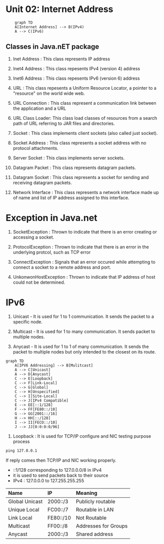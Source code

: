 # Unit 02: Internet Address

```mermaid
    graph TD
    A[Internet Address] --> B(IPv4)
    A --> C(IPv6)
```

## Classes in Java.nET package

1. Inet Address : This class represents IP address

2. Inet4 Address : This class repesents IPv4 (version 4) address

3. Inet6 Address : This class repesents IPv6 (version 6) address

4. URL : This class repesents a Uniform Resource Locator, a pointer to a "resource" on the world wide web.

5. URL Connection : This class represent a communication link between the application and a URL

6. URL Class Loader: This class load classes of resources from a search path of URL referring to JAR files and directories.

7. Socket : This class implements client sockets (also called just socket).

8. Socket Address : This class represents a socket address with no protocol attachments.

9. Server Socket : This class implements server sockets.

10. Datagram Packet : This class represents datagram packets.

11. Datagram Socket : This class represents a socket for sending and receiving datagram packets.

12. Network Interface : This class represents a network interface made up of name and list of IP address assigned to this interface.

# Exception in Java.net

1. SocketException : Thrown to indicate that there is an error creating or accessing a socket.

2. ProtocolException : Thrown to indicate that there is an error in the underlying protcol, such as TCP error

3. ConnectException : Signals that an error occured while attempting to connect a socket to a remote address and port.

4. UnkonwonHostException : Thrown to indicate that IP address of host could not be determined.

# IPv6

1. Unicast - It is used for 1 to 1 communication. It sends the packet to a specific node.

2. Multicast - It is used for 1 to many communication. It sends packet to multiple nodes.

3. Anycast - It is used for 1 to 1 of many communication. It sends the packet to multiple nodes but only intended to the closest on its route.

```mermaid
graph TD
    A[IPV6 Addressing] --> B[Mulitcast]
    A --> C[Unicast]
    A --> D[Anycast]
    C --> E[Loopback]
    C --> F[Link-Local]
    C --> G[Global]
    C --> H[Unspecified]
    C --> I[Site-Local]
    C --> J[IPv4 Compatible]
    E --> EE[::1/128]
    F --> FF[FE80::/10]
    G --> GG[2001::/16]
    H --> HH[::/128]
    I --> II[FECO::/10]
    J --> JJ[0:0:0:0/96]
```

1. Loopback : It is used for TCP/IP configure and NIC testing purpose process

```cmd
ping 127.0.0.1
```
 If reply comes then TCP/IP and NIC working properly.


- ::1/128 corresponding to 127.0.0.0/8 in IPv4
- it is used to send packets back to their source
- IPv4 : 127.0.0.0 to 127.255.255.255

| Name | IP | Meaning |
| :--- | :--- | :--- |
| Global Unicast | 2000::/3 | Publicly routable |
| Unique Local | FC00::/7 | Routable in LAN |
| Link Local | FE80::/10 | Not Routable |
| Multicast | FF00::/8 | Addresses for Groups |
| Anycast | 2000::/3 | Shared address |
